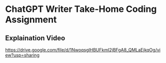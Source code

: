 # ChatGPT Writer Take-Home Coding Assignment

## Explaination Video

https://drive.google.com/file/d/1NwoqsglHBUFkmI2jBFgA8_QMLaEjkqOg/view?usp=sharing
